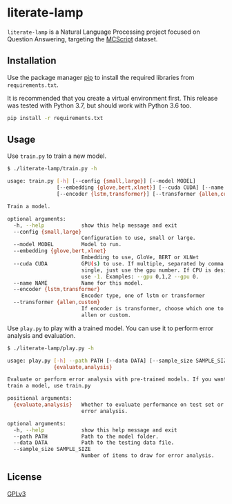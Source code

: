# literate-lamp

`literate-lamp` is a Natural Language Processing project focused on Question
Answering, targeting the [MCScript](https://arxiv.org/pdf/1803.05223.pdf) 
dataset.

## Installation

Use the package manager [pip](https://pip.pypa.io/en/stable/) to install the
required libraries from `requirements.txt`.

It is recommended that you create a virtual environment first. This release
was tested with Python 3.7, but should work with Python 3.6 too.

```bash
pip install -r requirements.txt
```

## Usage

Use `train.py` to train a new model.

```bash
$ ./literate-lamp/train.py -h

usage: train.py [-h] [--config {small,large}] [--model MODEL]
                [--embedding {glove,bert,xlnet}] [--cuda CUDA] [--name NAME]
                [--encoder {lstm,transformer}] [--transformer {allen,custom}]

Train a model.

optional arguments:
  -h, --help            show this help message and exit
  --config {small,large}
                        Configuration to use, small or large.
  --model MODEL         Model to run.
  --embedding {glove,bert,xlnet}
                        Embedding to use, GloVe, BERT or XLNet
  --cuda CUDA           GPU(s) to use. If multiple, separated by comma. If
                        single, just use the gpu number. If CPU is desired,
                        use -1. Examples: --gpu 0,1,2 --gpu 0.
  --name NAME           Name for this model.
  --encoder {lstm,transformer}
                        Encoder type, one of lstm or transformer
  --transformer {allen,custom}
                        If encoder is transformer, choose which one to use,
                        allen or custom.
```

Use `play.py` to play with a trained model. You can use it to perform error
analysis and evaluation.
```bash
$ ./literate-lamp/play.py -h

usage: play.py [-h] --path PATH [--data DATA] [--sample_size SAMPLE_SIZE]
               {evaluate,analysis}

Evaluate or perform error analysis with pre-trained models. If you want to
train a model, use train.py

positional arguments:
  {evaluate,analysis}   Whether to evaluate performance on test set or perform
                        error analysis.

optional arguments:
  -h, --help            show this help message and exit
  --path PATH           Path to the model folder.
  --data DATA           Path to the testing data file.
  --sample_size SAMPLE_SIZE
                        Number of items to draw for error analysis.

```

## License
[GPLv3](https://choosealicense.com/licenses/gpl-3.0/)
